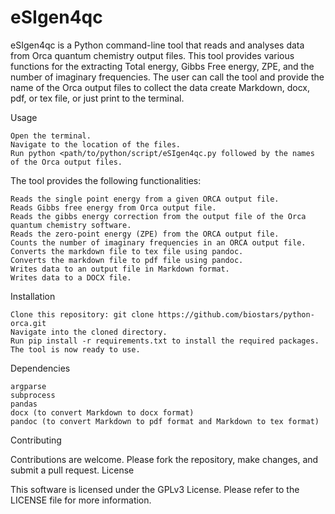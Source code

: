 # eSIgen4qc
eSIgen4qc is a Python command-line tool that reads and analyses data from 
Orca quantum chemistry output files. This tool provides various functions for 
the extracting Total energy, Gibbs Free energy, ZPE, and the number of imaginary
frequencies. The user can call the tool and provide the name of the Orca output 
files to collect the data create Markdown, docx, pdf, or tex file, or just print
to the terminal.

Usage

    Open the terminal.
    Navigate to the location of the files.
    Run python <path/to/python/script/eSIgen4qc.py followed by the names of the Orca output files.

The tool provides the following functionalities:

    Reads the single point energy from a given ORCA output file.
    Reads Gibbs free energy from Orca output file.
    Reads the gibbs energy correction from the output file of the Orca quantum chemistry software.
    Reads the zero-point energy (ZPE) from the ORCA output file.
    Counts the number of imaginary frequencies in an ORCA output file.
    Converts the markdown file to tex file using pandoc.
    Converts the markdown file to pdf file using pandoc.
    Writes data to an output file in Markdown format.
    Writes data to a DOCX file.

Installation

    Clone this repository: git clone https://github.com/biostars/python-orca.git
    Navigate into the cloned directory.
    Run pip install -r requirements.txt to install the required packages.
    The tool is now ready to use.

Dependencies

    argparse
    subprocess
    pandas
    docx (to convert Markdown to docx format)
    pandoc (to convert Markdown to pdf format and Markdown to tex format)


Contributing

Contributions are welcome. Please fork the repository, make changes, and submit a pull request.
License

This software is licensed under the GPLv3 License. Please refer to the LICENSE file for more information.